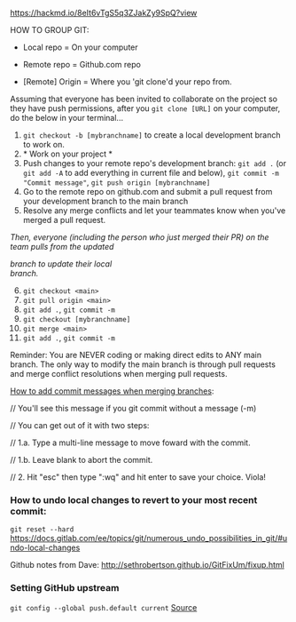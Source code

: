 
https://hackmd.io/8eIt6vTgS5q3ZJakZy9SpQ?view

HOW TO GROUP GIT: 

- Local repo = On your computer

- Remote repo = Github.com repo

- [Remote] Origin = Where you 'git clone'd your repo from.

Assuming that everyone has been invited to collaborate on the project so they have push permissions, after you `git clone [URL]` on your computer, do the below in your terminal...
1. `git checkout -b [mybranchname]` to create a local development branch to work on.
2. \* Work on your project *
3. Push changes to your remote repo's development branch: `git add .` (or `git add -A` to add everything in current file and below), `git commit -m "Commit message"`, `git push origin [mybranchname]`
4. Go to the remote repo on github.com and submit a pull request from your development branch to the main branch
5. Resolve any merge conflicts and let your teammates know when you've merged a pull request.

*Then, everyone (including the person who just merged their PR) on the team pulls from the updated <main> branch to update their local <main> branch.*

6. `git checkout <main>`
7. `git pull origin <main>`
8. `git add .`, `git commit -m`
9. `git checkout [mybranchname]`
10. `git merge <main>`
11. `git add .`, `git commit -m`

Reminder: You are NEVER coding or making direct edits to ANY main branch. The only way to modify the main branch is through pull requests and merge conflict resolutions when merging pull requests.

[How to add commit messages when merging branches](https://gist.github.com/kenandersen/2042103942473af82dd2):


// You'll see this message if you git commit without a message (-m)

// You can get out of it with two steps:

// 1.a. Type a multi-line message to move foward with the commit.

// 1.b. Leave blank to abort the commit.

// 2. Hit "esc" then type ":wq" and hit enter to save your choice. Viola!


### How to undo local changes to revert to your most recent commit:
`git reset --hard`
https://docs.gitlab.com/ee/topics/git/numerous_undo_possibilities_in_git/#undo-local-changes

Github notes from Dave: 
http://sethrobertson.github.io/GitFixUm/fixup.html

  
 ### Setting GitHub upstream
 `git config --global push.default current`
[Source]([url](https://stackoverflow.com/a/70015830))
